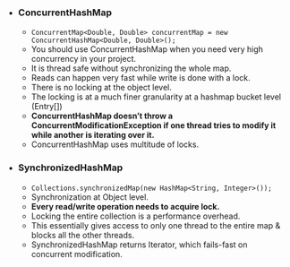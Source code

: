 * ### ConcurrentHashMap

  * ```ConcurrentMap<Double, Double> concurrentMap = new ConcurrentHashMap<Double, Double>();```
  * You should use ConcurrentHashMap when you need very high concurrency in your project.
  * It is thread safe without synchronizing the whole map.
  * Reads can happen very fast while write is done with a lock.
  * There is no locking at the object level.
  * The locking is at a much finer granularity at a hashmap bucket level (Entry[])
  * **ConcurrentHashMap doesn’t throw a ConcurrentModificationException if one thread tries to modify it while another is iterating over it.**
  * ConcurrentHashMap uses multitude of locks.

* ### SynchronizedHashMap
  * ```Collections.synchronizedMap(new HashMap<String, Integer>());```
  * Synchronization at Object level.
  * **Every read/write operation needs to acquire lock.**
  * Locking the entire collection is a performance overhead.
  * This essentially gives access to only one thread to the entire map & blocks all the other threads.
  * SynchronizedHashMap returns Iterator, which fails-fast on concurrent modification.